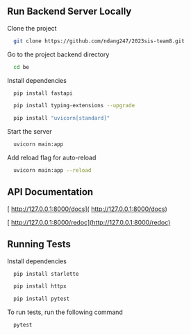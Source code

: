
## Run Backend Server Locally

Clone the project

```bash
  git clone https://github.com/ndang247/2023sis-team8.git
```

Go to the project backend directory

```bash
  cd be
```

Install dependencies

```bash
  pip install fastapi
```
```bash
  pip install typing-extensions --upgrade
```
```bash
  pip install "uvicorn[standard]"
```

Start the server

```bash
  uvicorn main:app
```
Add reload flag for auto-reload
```bash
  uvicorn main:app --reload
```


## API Documentation

[ http://127.0.0.1:8000/docs]( http://127.0.0.1:8000/docs)

[ http://127.0.0.1:8000/redoc](http://127.0.0.1:8000/redoc)

## Running Tests

Install dependencies

```bash
  pip install starlette
```
```bash
  pip install httpx
```
```bash
  pip install pytest
```

To run tests, run the following command

```bash
  pytest
```

